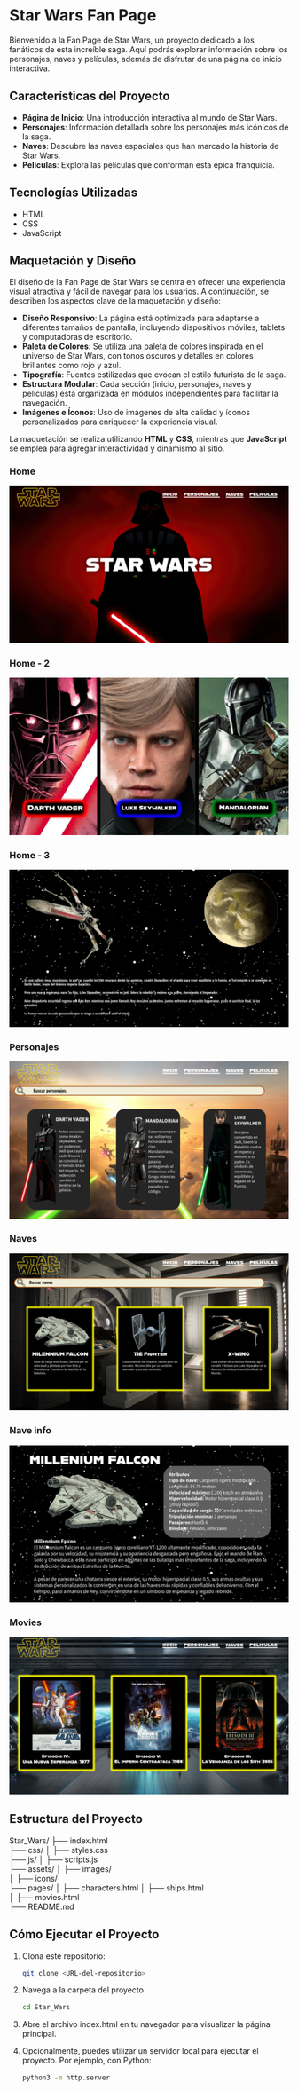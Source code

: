# Star Wars Fan Page

Bienvenido a la Fan Page de Star Wars, un proyecto dedicado a los fanáticos de esta increíble saga. Aquí podrás explorar información sobre los personajes, naves y películas, además de disfrutar de una página de inicio interactiva.

## Características del Proyecto

- **Página de Inicio**: Una introducción interactiva al mundo de Star Wars.
- **Personajes**: Información detallada sobre los personajes más icónicos de la saga.
- **Naves**: Descubre las naves espaciales que han marcado la historia de Star Wars.
- **Películas**: Explora las películas que conforman esta épica franquicia.

## Tecnologías Utilizadas

- HTML
- CSS
- JavaScript

## Maquetación y Diseño

El diseño de la Fan Page de Star Wars se centra en ofrecer una experiencia visual atractiva y fácil de navegar para los usuarios. A continuación, se describen los aspectos clave de la maquetación y diseño:

- **Diseño Responsivo**: La página está optimizada para adaptarse a diferentes tamaños de pantalla, incluyendo dispositivos móviles, tablets y computadoras de escritorio.
- **Paleta de Colores**: Se utiliza una paleta de colores inspirada en el universo de Star Wars, con tonos oscuros y detalles en colores brillantes como rojo y azul.
- **Tipografía**: Fuentes estilizadas que evocan el estilo futurista de la saga.
- **Estructura Modular**: Cada sección (inicio, personajes, naves y películas) está organizada en módulos independientes para facilitar la navegación.
- **Imágenes e Íconos**: Uso de imágenes de alta calidad y íconos personalizados para enriquecer la experiencia visual.

La maquetación se realiza utilizando **HTML** y **CSS**, mientras que **JavaScript** se emplea para agregar interactividad y dinamismo al sitio.

### Home
![Logo de Star Wars](./Readme_images/Home-1.png "Home")

### Home - 2
![Logo de Star Wars](./Readme_images/best%20characters-2.png "Best characters")

### Home - 3
![Logo de Star Wars](./Readme_images/Description%20Home-3.png "Description home")

### Personajes
![Logo de Star Wars](./Readme_images/Characters%20page-4.png "Characters page")

### Naves
![Logo de Star Wars](./Readme_images/ships%20page-6.png "Ships page")

### Nave info
![Logo de Star Wars](./Readme_images/ship%20info-7.png "Nave info")

### Movies
![Logo de Star Wars](./Readme_images/movies%20page-8.png "Movies page")


## Estructura del Proyecto

Star_Wars/
├── index.html          
├── css/
│   ├── styles.css     
├── js/
│   ├── scripts.js      
├── assets/
│   ├── images/         
│   ├── icons/         
├── pages/
│   ├── characters.html 
│   ├── ships.html      
│   ├── movies.html     
├── README.md           

## Cómo Ejecutar el Proyecto

1. Clona este repositorio:
   ```bash
   git clone <URL-del-repositorio>

2. Navega a la carpeta del proyecto
   ```bash
   cd Star_Wars

3. Abre el archivo index.html en tu navegador para visualizar la página principal.

4. Opcionalmente, puedes utilizar un servidor local para ejecutar el proyecto. Por ejemplo, con Python:
   ```bash
   python3 -m http.server


